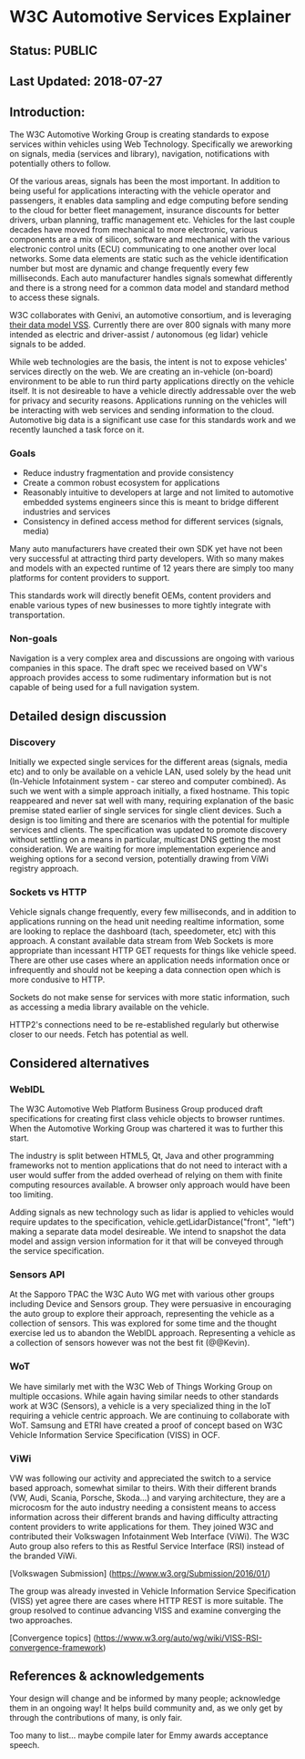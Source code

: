 # W3C Automotive Services Explainer
## Status: PUBLIC
## Last Updated: 2018-07-27

## Introduction:

The W3C Automotive Working Group is creating standards to expose services within vehicles using Web Technology. Specifically we areworking on signals, media (services and library), navigation, notifications with potentially others to follow.

Of the various areas, signals has been the most important. In addition to being useful for applications interacting with the vehicle operator and passengers, it enables data sampling and edge computing before sending to the cloud for better fleet management, insurance discounts for better drivers, urban planning, traffic management etc. Vehicles for the last couple decades have moved from mechanical to more electronic, various components are a mix of silicon, software and mechanical with the various electronic control units (ECU) communicating to one another over local networks. Some data elements are static such as the vehicle identification number but most are dynamic and change frequently every few milliseconds. Each auto manufacturer handles signals somewhat differently and there is a strong need for a common data model and standard method to access these signals.

W3C collaborates with Genivi, an automotive consortium, and is leveraging [their data model VSS](https://github.com/GENIVI/vehicle_signal_specification/). Currently there are over 800 signals with many more intended as electric and driver-assist / autonomous (eg lidar) vehicle signals to be added.

While web technologies are the basis, the intent is not to expose vehicles' services directly on the web. We are creating an in-vehicle (on-board) environment to be able to run third party applications directly on the vehicle itself. It is not desireable to have a vehicle directly addressable over the web for privacy and security reasons. Applications running on the vehicles will be interacting with web services and sending information to the cloud. Automotive big data is a significant use case for this standards work and we recently launched a task force on it.

### Goals

* Reduce industry fragmentation and provide consistency
* Create a common robust ecosystem for applications
* Reasonably intuitive to developers at large and not limited to automotive embedded systems engineers since this is meant to bridge different industries and services
* Consistency in defined access method for different services (signals, media)

Many auto manufacturers have created their own SDK yet have not been very successful at attracting third party developers. With so many makes and models with an expected runtime of 12 years there are simply too many platforms for content providers to support.

This standards work will directly benefit OEMs, content providers and enable various types of new businesses to more tightly integrate with transportation. 

### Non-goals

Navigation is a very complex area and discussions are ongoing with various companies in this space. The draft spec we received based on VW's approach provides access to some rudimentary information but is not capable of being used for a full navigation system.

## Detailed design discussion

### Discovery

Initially we expected single services for the different areas (signals, media etc) and to only be available on a vehicle LAN, used solely by the head unit (In-Vehicle Infotainment system - car stereo and computer combined). As such we went with a simple approach initially, a fixed hostname. This topic reappeared and never sat well with many, requiring explanation of the basic premise stated earlier of single services for single client devices. Such a design is too limiting and there are scenarios with the potential for multiple services and clients. The specification was updated to promote discovery without settling on a means in particular, multicast DNS getting the most consideration. We are waiting for more implementation experience and weighing options for a second version, potentially drawing from ViWi registry approach.

### Sockets vs HTTP

Vehicle signals change frequently, every few milliseconds, and in addition to applications running on the head unit needing realtime information, some are looking to replace the dashboard (tach, speedometer, etc) with this approach. A constant available data stream from Web Sockets is more appropriate than incessant HTTP GET requests for things like vehicle speed. There are other use cases where an application needs information once or infrequently and should not be keeping a data connection open which is more condusive to HTTP.

Sockets do not make sense for services with more static information, such as accessing a media library available on the vehicle.

HTTP2's connections need to be re-established regularly but otherwise closer to our needs. Fetch has potential as well.

## Considered alternatives

### WebIDL

The W3C Automotive Web Platform Business Group produced draft specifications for creating first class vehicle objects to browser runtimes. When the Automotive Working Group was chartered it was to further this start. 

The industry is split between HTML5, Qt, Java and other programming frameworks not to mention applications that do not need to interact with a user would suffer from the added overhead of relying on them with finite computing resources available. A browser only approach would have been too limiting.

Adding signals as new technology such as lidar is applied to vehicles would require updates to the specification, vehicle.getLidarDistance("front", "left") making a separate data model desireable. We intend to snapshot the data model and assign version information for it that will be conveyed through the service specification.

### Sensors API

At the Sapporo TPAC the W3C Auto WG met with various other groups including Device and Sensors group. They were persuasive in encouraging the auto group to explore their approach, representing the vehicle as a collection of sensors. This was explored for some time and the thought exercise led us to abandon the WebIDL approach. Representing a vehicle as a collection of sensors however was not the best fit (@@Kevin).

### WoT

We have similarly met with the W3C Web of Things Working Group on multiple occasions. While again having similar needs to other standards work at W3C (Sensors), a vehicle is a very specialized thing in the IoT requiring a vehicle centric approach. We are continuing to collaborate with WoT. Samsung and ETRI have created a proof of concept based on W3C Vehicle Information Service Specification (VISS) in OCF.

### ViWi

VW was following our activity and appreciated the switch to a service based approach, somewhat similar to theirs. With their different brands (VW, Audi, Scania, Porsche, Skoda...) and varying architecture, they are a microcosm for the auto industry needing a consistent means to access information across their different brands and having difficulty attracting content providers to write applications for them. They joined W3C and contributed their Volkswagen Infotainment Web Interface (ViWi).  The W3C Auto group also refers to this as Restful Service Interface (RSI) instead of the branded ViWi.

[Volkswagen Submission] (https://www.w3.org/Submission/2016/01/)

The group was already invested in Vehicle Information Service Specification (VISS) yet agree there are cases where HTTP REST is more suitable. The group resolved to continue advancing VISS and examine converging the two approaches. 

[Convergence topics] (https://www.w3.org/auto/wg/wiki/VISS-RSI-convergence-framework)

## References & acknowledgements

Your design will change and be informed by many people; acknowledge them in an ongoing way! It helps build community and, as we only get by through the contributions of many, is only fair.

Too many to list... maybe compile later for Emmy awards acceptance speech.
